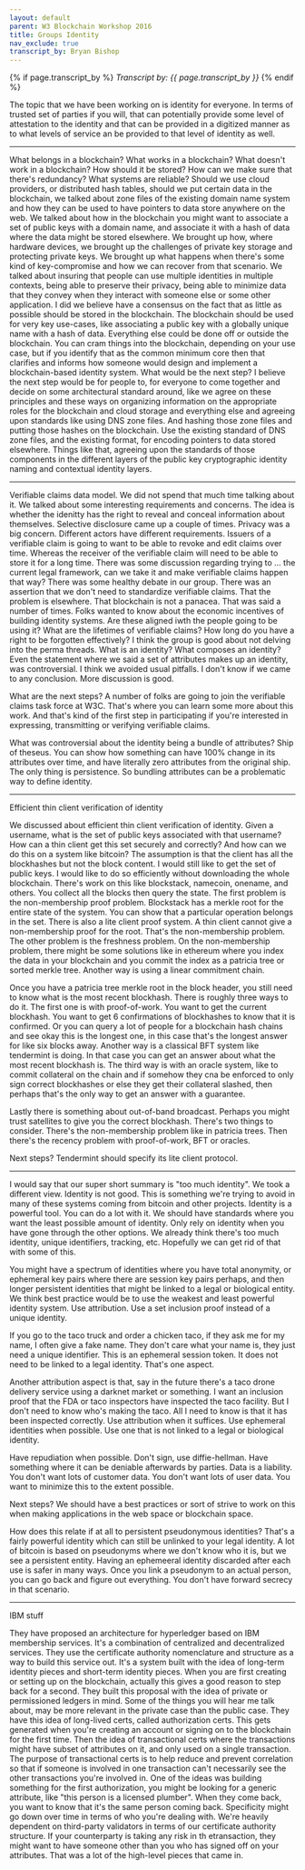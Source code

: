 ```yaml
---
layout: default
parent: W3 Blockchain Workshop 2016
title: Groups Identity
nav_exclude: true
transcript_by: Bryan Bishop
---
```


{% if page.transcript_by %} <i>Transcript by:
{{ page.transcript_by }}</i> {% endif %}

The topic that we have been working on is identity for everyone. In
terms of trusted set of parties if you will, that can potentially
provide some level of attestation to the identity and that can be
provided in a digitized manner as to what levels of service an be
provided to that level of identity as well.

---

What belongs in a blockchain? What works in a blockchain? What doesn't
work in a blockchain? How should it be stored? How can we make sure that
there's redundancy? What systems are reliable? Should we use cloud
providers, or distributed hash tables, should we put certain data in the
blockchain, we talked about zone files of the existing domain name
system and how they can be used to have pointers to data store anywhere
on the web. We talked about how in the blockchain you might want to
associate a set of public keys with a domain name, and associate it with
a hash of data where the data might be stored elsewhere. We brought up
how, where hardware devices, we brought up the challenges of private key
storage and protecting private keys. We brought up what happens when
there's some kind of key-compromise and how we can recover from that
scenario. We talked about insuring that people can use multiple
identities in multiple contexts, being able to preserve their privacy,
being able to minimize data that they convey when they interact with
someone else or some other application. I did we believe have a
consensus on the fact that as little as possible should be stored in the
blockchain. The blockchain should be used for very key use-cases, like
associating a public key with a globally unique name with a hash of
data. Everything else could be done off or outside the blockchain. You
can cram things into the blockchain, depending on your use case, but if
you identify that as the common minimum core then that clarifies and
informs how someone would design and implement a blockchain-based
identity system. What would be the next step? I believe the next step
would be for people to, for everyone to come together and decide on some
architectural standard around, like we agree on these principles and
these ways on organizing information on the appropriate roles for the
blockchain and cloud storage and everything else and agreeing upon
standards like using DNS zone files. And hashing those zone files and
putting those hashes on the blockchain. Use the existing standard of DNS
zone files, and the existing format, for encoding pointers to data
stored elsewhere. Things like that, agreeing upon the standards of those
components in the different layers of the public key cryptographic
identity naming and contextual identity layers.

---

Verifiable claims data model. We did not spend that much time talking
about it. We talked about some interesting requirements and concerns.
The idea is whether the idenitty has the right to reveal and conceal
information about themselves. Selective disclosure came up a couple of
times. Privacy was a big concern. Different actors have different
requirements. Issuers of a verifiable claim is going to want to be able
to revoke and edit claims over time. Whereas the receiver of the
verifiable claim will need to be able to store it for a long time. There
was some discussion regarding trying to ... the current legal framework,
can we take it and make verifiable claims happen that way? There was
some healthy debate in our group. There was an assertion that we don't
need to standardize verifiable claims. That the problem is elsewhere.
That blockchain is not a panacea. That was said a number of times. Folks
wanted to know about the economic incentives of building identity
systems. Are these aligned iwth the people going to be using it? What
are the lifetimes of verifiable claims? How long do you have a right to
be forgotten effectively? I think the group is good about not delving
into the perma threads. What is an identity? What composes an identity?
Even the statement where we said a set of attributes makes up an
identity, was controversial. I think we avoided usual pitfalls. I don't
know if we came to any conclusion. More discussion is good.

What are the next steps? A number of folks are going to join the
verifiable claims task force at W3C. That's where you can learn some
more about this work. And that's kind of the first step in participating
if you're interested in expressing, transmitting or verifying verifiable
claims.

What was controversial about the identity being a bundle of attributes?
Ship of theseus. You can show how something can have 100% change in its
attributes over time, and have literally zero attributes from the
original ship. The only thing is persistence. So bundling attributes can
be a problematic way to define identity.

---

Efficient thin client verification of identity

We discussed about efficient thin client verification of identity. Given
a username, what is the set of public keys associated with that
username? How can a thin client get this set securely and correctly? And
how can we do this on a system like bitcoin? The assumption is that the
client has all the blockhashes but not the block content. I would still
like to get the set of public keys. I would like to do so efficiently
without downloading the whole blockchain. There's work on this like
blockstack, namecoin, onename, and others. You collect all the blocks
then query the state. The first problem is the non-membership proof
problem. Blockstack has a merkle root for the entire state of the
system. You can show that a particular operation belongs in the set.
There is also a lite client proof system. A thin client cannot give a
non-membership proof for the root. That's the non-membership problem.
The other problem is the freshness problem. On the non-membership
problem, there might be some solutions like in ethereum where you index
the data in your blockchain and you commit the index as a patricia tree
or sorted merkle tree. Another way is using a linear commitment chain.

Once you have a patricia tree merkle root in the block header, you still
need to know what is the most recent blockhash. There is roughly three
ways to do it. The first one is with proof-of-work. You want to get the
current blockhash. You want to get 6 confirmations of blockhashes to
know that it is confirmed. Or you can query a lot of people for a
blockchain hash chains and see okay this is the longest one, in this
case that's the longest answer for like six blocks away. Another way is
a classical BFT system like tendermint is doing. In that case you can
get an answer about what the most recent blockhash is. The third way is
with an oracle system, like to commit collateral on the chain and if
somehow they cna be enforced to only sign correct blockhashes or else
they get their collateral slashed, then perhaps that's the only way to
get an answer with a guarantee.

Lastly there is something about out-of-band broadcast. Perhaps you might
trust satellites to give you the correct blockhash. There's two things
to consider. There's the non-membership problem like in patricia trees.
Then there's the recency problem with proof-of-work, BFT or oracles.

Next steps? Tendermint should specify its lite client protocol.

---

I would say that our super short summary is "too much identity". We took
a different view. Identity is not good. This is something we're trying
to avoid in many of these systems coming from bitcoin and other
projects. Identity is a powerful tool. You can do a lot with it. We
should have standards where you want the least possible amount of
identity. Only rely on identity when you have gone through the other
options. We already think there's too much identity, unique identifiers,
tracking, etc. Hopefully we can get rid of that with some of this.

You might have a spectrum of identities where you have total anonymity,
or ephemeral key pairs where there are session key pairs perhaps, and
then longer persistent identities that might be linked to a legal or
biological entity. We think best practice would be to use the weakest
and least powerful identity system. Use attribution. Use a set inclusion
proof instead of a unique identity.

If you go to the taco truck and order a chicken taco, if they ask me for
my name, I often give a fake name. They don't care what your name is,
they just need a unique identifier. This is an ephemeral session token.
It does not need to be linked to a legal identity. That's one aspect.

Another attribution aspect is that, say in the future there's a taco
drone delivery service using a darknet market or something. I want an
inclusion proof that the FDA or taco inspectors have inspected the taco
facility. But I don't need to know who's making the taco. All I need to
know is that it has been inspected correctly. Use attribution when it
suffices. Use ephemeral identities when possible. Use one that is not
linked to a legal or biological identity.

Have repudiation when possible. Don't sign, use diffie-hellman. Have
something where it can be deniable afterwards by parties. Data is a
liability. You don't want lots of customer data. You don't want lots of
user data. You want to minimize this to the extent possible.

Next steps? We should have a best practices or sort of strive to work on
this when making applications in the web space or blockchain space.

How does this relate if at all to persistent pseudonymous identities?
That's a fairly powerful identity which can still be unlinked to your
legal identity. A lot of bitcoin is based on pseudonyms where we don't
know who it is, but we see a persistent entity. Having an ephemeeral
identity discarded after each use is safer in many ways. Once you link a
pseudonym to an actual person, you can go back and figure out
everything. You don't have forward secrecy in that scenario.

---

IBM stuff

They have proposed an architecture for hyperledger based on IBM
membership services. It's a combination of centralized and decentralized
services. They use the certificate authority nomenclature and structure
as a way to build this service out. It's a system built with the idea of
long-term identity pieces and short-term identity pieces. When you are
first creating or setting up on the blockchain, actually this gives a
good reason to step back for a second. They built this proposal with the
idea of private or permissioned ledgers in mind. Some of the things you
will hear me talk about, may be more relevant in the private case than
the public case. They have this idea of long-lived certs, called
authorization certs. This gets generated when you're creating an account
or signing on to the blockchain for the first time. Then the idea of
transactional certs where the transactions might have subset of
attributes on it, and only used on a single transaction. The purpose of
transactional certs is to help reduce and prevent correlation so that if
someone is involved in one transaction can't necessarily see the other
transactions you're involved in. One of the ideas was building something
for the first authorization, you might be looking for a generic
attribute, like "this person is a licensed plumber". When they come
back, you want to know that it's the same person coming back.
Specificity might go down over time in terms of who you're dealing with.
We're heavily dependent on third-party validators in terms of our
certificate authority structure. If your counterparty is taking any risk
in th etransaction, they might want to have someone other than you who
has signed off on your attributes. That was a lot of the high-level
pieces that came in.
